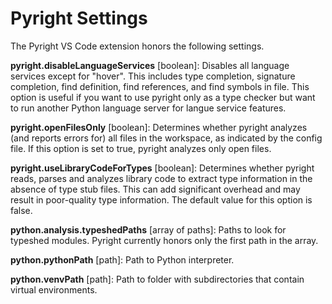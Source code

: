 # Pyright Settings

The Pyright VS Code extension honors the following settings.

**pyright.disableLanguageServices** [boolean]: Disables all language services except for "hover". This includes type completion, signature completion, find definition, find references, and find symbols in file. This option is useful if you want to use pyright only as a type checker but want to run another Python language server for langue service features.

**pyright.openFilesOnly** [boolean]: Determines whether pyright analyzes (and reports errors for) all files in the workspace, as indicated by the config file. If this option is set to true, pyright analyzes only open files.

**pyright.useLibraryCodeForTypes** [boolean]: Determines whether pyright reads, parses and analyzes library code to extract type information in the absence of type stub files. This can add significant overhead and may result in poor-quality type information. The default value for this option is false.

**python.analysis.typeshedPaths** [array of paths]: Paths to look for typeshed modules. Pyright currently honors only the first path in the array.

**python.pythonPath** [path]: Path to Python interpreter.

**python.venvPath** [path]: Path to folder with subdirectories that contain virtual environments.

